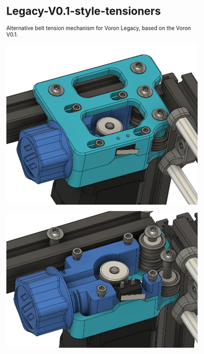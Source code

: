 # Legacy-V0.1-style-tensioners
Alternative belt tension mechanism for Voron Legacy, based on the Voron V0.1.

![pic1.png](/pic1.png)

![pic2.png](/pic2.png)
